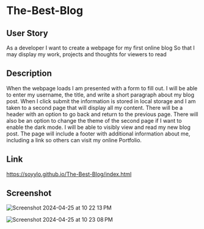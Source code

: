 # The-Best-Blog

## User Story
As a developer I want to create a webpage for my first online blog
So that I may display my work, projects and thoughts for viewers to read

## Description
When the webpage loads I am presented with a form to fill out. I will be able to enter my username, the title, and write a short paragraph about my blog post.
When I click submit the information is stored in local storage and I am taken to a second page that will display all my content. 
There will be a header with an option to go back and return to the previous page. There will also be an option to change the theme of the second page if I want to enable the dark mode. 
I will be able to visibly view and read my new blog post. The page will include a footer with additional information about me, including a link so others can visit my online Portfolio.

## Link
https://soyylo.github.io/The-Best-Blog/index.html

## Screenshot

![Screenshot 2024-04-25 at 10 22 13 PM](https://github.com/SoyYLo/The-Best-Blog/assets/161881415/2251e335-c377-471b-8330-ff43c182be75)


![Screenshot 2024-04-25 at 10 23 08 PM](https://github.com/SoyYLo/The-Best-Blog/assets/161881415/d3f4cc90-e8f2-4bf2-8060-0d017215867f)
